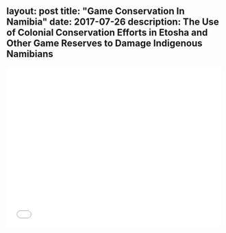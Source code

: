 layout: post
title: "Game Conservation In Namibia"
date: 2017-07-26
description: The Use of Colonial Conservation Efforts in Etosha and Other Game Reserves
to Damage Indigenous Namibians
---
<embed src="justintranjt.github.io/_research/Justin Tran - Game Conservation Research Paper.pdf" width="500" height="375" type="application/pdf">

